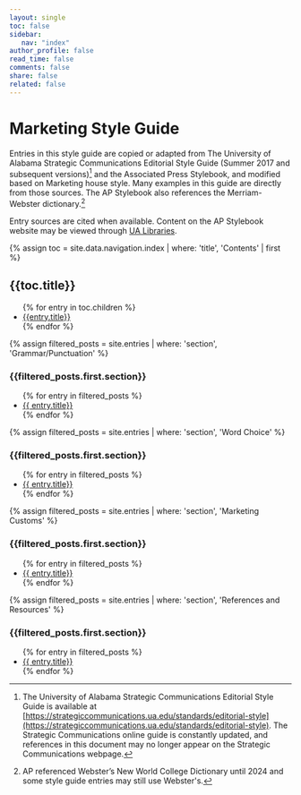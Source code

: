 ```yaml
---
layout: single
toc: false
sidebar: 
   nav: "index"
author_profile: false
read_time: false
comments: false
share: false
related: false
---
```


# Marketing Style Guide

Entries in this style guide are copied or adapted from The University of Alabama Strategic Communications Editorial Style Guide (Summer 2017 and subsequent versions)[^1] and the Associated Press Stylebook, and modified based on Marketing house style. Many examples in this guide are directly from those sources. The AP Stylebook also references the Merriam-Webster dictionary.[^2]

Entry sources are cited when available. Content on the AP Stylebook website may be viewed through [UA Libraries](http://libdata.lib.ua.edu/login?url=https://www.apstylebook.com/ua_edu).

[^1]: The University of Alabama Strategic Communications Editorial Style Guide is available at [https://strategiccommunications.ua.edu/standards/editorial-style](https://strategiccommunications.ua.edu/standards/editorial-style). The Strategic Communications online guide is constantly updated, and references in this document may no longer appear on the Strategic Communications webpage.

[^2]: AP referenced Webster’s New World College Dictionary until 2024 and some style guide entries may still use Webster's.

{% assign toc = site.data.navigation.index | where: 'title', 'Contents' | first %}
## {{toc.title}}
<ul>
{% for entry in toc.children %}
<li><a href="{{entry.url}}">{{entry.title}}</a></li>
{% endfor %}
</ul>


{% assign filtered_posts = site.entries | where: 'section', 'Grammar/Punctuation' %}
### {{filtered_posts.first.section}}
<ul class="index_toc">
{% for entry in filtered_posts %}
  <li><a href="{{ entry.url | relative_url }}">{{ entry.title}}</a></li>
{% endfor %}
</ul>

{% assign filtered_posts = site.entries | where: 'section', 'Word Choice' %}
### {{filtered_posts.first.section}}
<ul class="index_toc">
{% for entry in filtered_posts %}
  <li><a href="{{ entry.url | relative_url }}">{{ entry.title}}</a></li>
{% endfor %}
</ul>

{% assign filtered_posts = site.entries | where: 'section', 'Marketing Customs' %}
### {{filtered_posts.first.section}}
<ul class="index_toc">
{% for entry in filtered_posts %}
  <li><a href="{{ entry.url | relative_url }}">{{ entry.title}}</a></li>
{% endfor %}
</ul>

{% assign filtered_posts = site.entries | where: 'section', 'References and Resources' %}
### {{filtered_posts.first.section}}
<ul class="index_toc">
{% for entry in filtered_posts %}
  <li><a href="{{ entry.url | relative_url }}">{{ entry.title}}</a></li>
{% endfor %}
</ul>